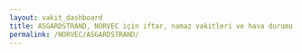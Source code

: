 ```yaml
---
layout: vakit_dashboard
title: ASGARDSTRAND, NORVEC için iftar, namaz vakitleri ve hava durumu - ilçe/eyalet seç
permalink: /NORVEC/ASGARDSTRAND/
---
```


<script type="text/javascript">
  var GLOBAL_COUNTRY = 'NORVEC';
  var GLOBAL_CITY = 'ASGARDSTRAND';
  var GLOBAL_STATE = '';
  var lat = 72;
  var lon = 21;
</script>
